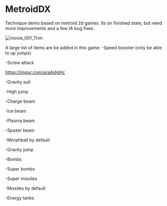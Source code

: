  
# MetroidDX
Technique demo based on metroid 2d games.
Its on finished state, but need more improvements and a few IA bug fixes.

![movie_001_Trim](https://user-images.githubusercontent.com/51692672/111498947-3226b480-8721-11eb-8085-c0a00b50c878.gif)

A large list of items are be added in this game:
-Speed booster (only be able to up jumps)

-Screw attack

https://imgur.com/a/aAidgHc

-Gravity suit

-High jump

-Charge beam

-Ice beam

-Plasma beam

-Spazer beam

-Morphball by default

-Gravity jump

-Bombs

-Super bombs

-Super missiles

-Missiles by default

-Energy tanks
